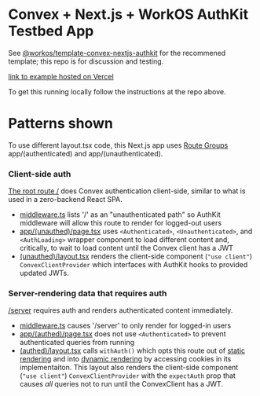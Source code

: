 # Convex + Next.js + WorkOS AuthKit Testbed App

See [@workos/template-convex-nextjs-authkit](https://github.com/workos/template-convex-nextjs-authkit) for the recommened template;
this repo is for discussion and testing.

[link to example hosted on Vercel](https://workos-convex-nextjs-testbed.previews.convex.dev/)

To get this running locally follow the instructions at the repo above.

# Patterns shown

To use different layout.tsx code, this Next.js app uses [Route Groups](https://nextjs.org/docs/app/api-reference/file-conventions/route-groups) app/(authenticated) and app/(unauthenticated).

### Client-side auth

[The root route /](https://workos-convex-nextjs-testbed.previews.convex.dev/) does Convex authentication client-side, similar to what is used in a zero-backend React SPA.

- [middleware.ts](./middleware.ts) lists '/' as an "unauthenticated path" so AuthKit middleware will allow this route to render for logged-out users
- [app/(unauthed)/page.tsx](<./app/(unauthed)/page.tsx>) uses `<Authenticated>`, `<Unauthenticated>`, and `<AuthLoading>` wrapper component to load different content and, critically, to wait to load content until the Convex client has a JWT
- [(unauthed)/layout.tsx](<./app/(unauthed)/layout.tsx>) renders the client-side component (`"use client"`) `ConvexClientProvider` which interfaces with AuthKit hooks to provided updated JWTs.

### Server-rendering data that requires auth

[/server](https://workos-convex-nextjs-testbed.previews.convex.dev/server) requires auth and renders authenticated content immediately.

- [middleware.ts](./middleware.ts) causes '/server' to only render for logged-in users
- [app/(authed)/page.tsx](<./app/(authed)/server/page.tsx>) does not use `<Authenticated>` to prevent authenticated queries from running
- [(authed)/layout.tsx](<./app/(authed)/layout.tsx>) calls `withAuth()` which opts this route out of [static rendering](https://nextjs.org/docs/app/getting-started/partial-prerendering#static-rendering) and into [dynamic rendering](https://nextjs.org/docs/app/getting-started/partial-prerendering#dynamic-rendering) by accessing cookies in its implementaiton. This layout also renders the client-side component (`"use client"`) `ConvexClientProvider` with the `expectAuth` prop that causes _all_ queries not to run until the ConvexClient has a JWT.
